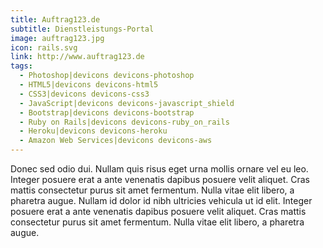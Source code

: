```yaml
---
title: Auftrag123.de
subtitle: Dienstleistungs-Portal
image: auftrag123.jpg
icon: rails.svg
link: http://www.auftrag123.de
tags:
  - Photoshop|devicons devicons-photoshop
  - HTML5|devicons devicons-html5
  - CSS3|devicons devicons-css3
  - JavaScript|devicons devicons-javascript_shield
  - Bootstrap|devicons devicons-bootstrap
  - Ruby on Rails|devicons devicons-ruby_on_rails
  - Heroku|devicons devicons-heroku
  - Amazon Web Services|devicons devicons-aws
---
```


Donec sed odio dui. Nullam quis risus eget urna mollis ornare vel eu leo. Integer posuere erat a ante venenatis dapibus posuere velit aliquet. Cras mattis consectetur purus sit amet fermentum. Nulla vitae elit libero, a pharetra augue. Nullam id dolor id nibh ultricies vehicula ut id elit.
Integer posuere erat a ante venenatis dapibus posuere velit aliquet. Cras mattis consectetur purus sit amet fermentum. Nulla vitae elit libero, a pharetra augue.
